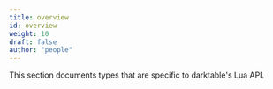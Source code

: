 ```yaml
---
title: overview
id: overview
weight: 10
draft: false
author: "people"
---
```


This section documents types that are specific to darktable's Lua API.
